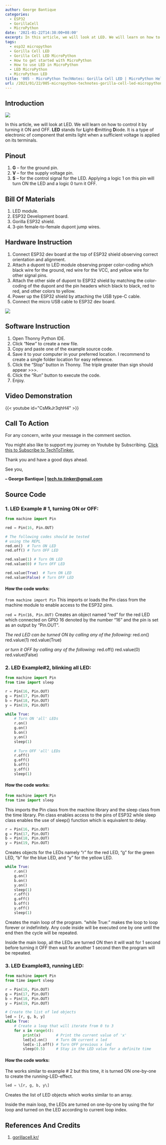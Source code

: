 ```yaml
---
author: George Bantique
categories:
  - ESP32
  - GorillaCell
  - MicroPython
date: '2021-01-22T14:38:00+08:00'
excerpt: In this article, we will look at LED. We will learn on how to control it by turning it ON and OFF. LED stands for Light-Emitting Diode. It is a type of electronic of component that emits light when a sufficient voltage is applied on its terminals.
tags:
  - esp32 micropython
  - Gorilla Cell LED
  - Gorilla Cell LED MicroPython
  - How to get started with MicroPython
  - How to use LED in MicroPython
  - LED MicroPython
  - MicroPython LED
title: '005 - MicroPython TechNotes: Gorilla Cell LED | MicroPython Hello World'
url: /2021/01/22/005-micropython-technotes-gorilla-cell-led-micropython-hello-world/
---
```


## **Introduction**

![](/images/005-technotes-led-micropython-techtotinker.png)

In this article, we will look at LED. We will learn on how to control it by turning it ON and OFF. **LED** stands for **L**ight-**E**mitting **D**iode. It is a type of electronic of component that emits light when a sufficient voltage is applied on its terminals.

## **Pinout**

1. **G** – for the ground pin.
2. **V** – for the supply voltage pin.
3. **S** – for the control signal for the LED. Applying a logic 1 on this pin will turn ON the LED and a logic 0 turn it OFF.

## **Bill Of Materials**

1. LED module.
2. ESP32 Development board.
3. Gorilla ESP32 shield.
4. 3-pin female-to-female dupont jump wires.

## **Hardware Instruction**

1. Connect ESP32 dev board at the top of ESP32 shield observing correct orientation and alignment.
2. Attach a dupont to LED module observing proper color-coding which black wire for the ground, red wire for the VCC, and yellow wire for other signal pins.
3. Attach the other side of dupont to ESP32 shield by matching the color-coding of the dupont and the pin headers which black to black, red to red, and other colors to yellow.
4. Power up the ESP32 shield by attaching the USB type-C cable.
5. Connect the micro USB cable to ESP32 dev board.

![](/images/005-technotes-led-micropython-techtotinker-diagram.png)

## **Software Instruction**

1. Open Thonny Python IDE.
2. Click “New” to create a new file.
3. Copy and paste one of the example source code.
4. Save it to your computer in your preferred location. I recommend to create a single folder location for easy reference.
5. Click the “Stop” button in Thonny. The triple greater than sign should appear &gt;&gt;&gt;.
6. Click the “Run” button to execute the code.
7. Enjoy.

## **Video Demonstration**

{{< youtube id="CsMkJr3qhH4" >}}

## **Call To Action**

For any concern, write your message in the comment section.

You might also like to support my journey on Youtube by Subscribing. [Click this to Subscribe to TechToTinker.](https://www.youtube.com/c/TechToTinker?sub_confirmation=1)

Thank you and have a good days ahead.

See you,

**– George Bantique | tech.to.tinker@gmail.com**

## **Source Code**

### 1. LED Example # 1, turning ON or OFF:

```py { lineNos="true" wrap="true" }
from machine import Pin

red = Pin(16, Pin.OUT)

# The following codes should be tested
# using the REPL
red.on()  # Turn ON LED
red.off() # Turn OFF LED

red.value(1) # Turn ON LED
red.value(0) # Turn OFF LED

red.value(True)  # Turn ON LED
red.value(False) # Turn OFF LED

```

#### How the code works:

`from machine import Pin`
This imports or loads the Pin class from the machine module to enable access to the ESP32 pins.

`red = Pin(16, Pin.OUT)`
Creates an object named “red” for the red LED which connected on GPIO 16 denoted by the number “16” and the pin is set as an output by “Pin.OUT”.

*The red LED can be turned ON by calling any of the following:*
red.on()
red.value(1)
red.value(True)

*or turn it OFF by calling any of the following:*
red.off()
red.value(0)
red.value(False)


### 2. LED Example#2, blinking all LED:

```py { lineNos="true" wrap="true" }
from machine import Pin
from time import sleep

r = Pin(16, Pin.OUT)
g = Pin(17, Pin.OUT)
b = Pin(18, Pin.OUT)
y = Pin(19, Pin.OUT)

while True:
    # Turn ON 'all' LEDs
    r.on()
    g.on()
    b.on()
    y.on()
    sleep(1)
    
    # Turn OFF 'all' LEDs
    r.off()
    g.off()
    b.off()
    y.off()
    sleep(1)
```

#### How the code works:

```py { lineNos="true" wrap="true" }
from machine import Pin  
from time import sleep
```
This imports the Pin class from the machine library and the sleep class from the time library. Pin class enables access to the pins of ESP32 while sleep class enables the use of sleep() function which is equivalent to delay.

```py { lineNos="true" wrap="true" }
r = Pin(16, Pin.OUT)
g = Pin(17, Pin.OUT)
b = Pin(18, Pin.OUT)
y = Pin(19, Pin.OUT)
```
Creates objects for the LEDs namely “r” for the red LED, “g” for the green LED, “b” for the blue LED, and “y” for the yellow LED.

```py { lineNos="true" wrap="true" }
while True:
    r.on()  
    g.on()  
    b.on()  
    y.on()  
    sleep(1)  
    r.off()  
    g.off()  
    b.off()  
    y.off()  
    sleep(1)
```

Creates the main loop of the program.
“while True:” makes the loop to loop forever or indefinitely. Any code inside will be executed one by one until the end then the cycle will be repeated.

Inside the main loop, all the LEDs are turned ON then it will wait for 1 second before turning it OFF then wait for another 1 second then the program will be repeated.

### 3. LED Example#3, running LED:

```py { lineNos="true" wrap="true" }
from machine import Pin
from time import sleep

r = Pin(16, Pin.OUT)
g = Pin(17, Pin.OUT)
b = Pin(18, Pin.OUT)
y = Pin(19, Pin.OUT)

# Create the list of led objects
led = [r, g, b, y]
while True:
    # Create a loop that will iterate from 0 to 3
    for x in range(4):
        print(x)       # Print the current value of 'x'
        led[x].on()    # Turn ON current x led
        led[x-1].off() # Turn OFF previous x led
        sleep(0.5)     # Stay in the LED value for a definite time
```

#### How the code works:

The works similar to example # 2 but this time, it is turned ON one-by-one to create the running-LED-effect.

```py { lineNos="true" wrap="true" }
led = \[r, g, b, y\]
```
Creates the list of LED objects which works similar to an array.

Inside the main loop, the LEDs are turned on one-by-one by using the for loop and turned on the LED according to current loop index.

## **References And Credits**

1. [gorillacell.kr/](http://gorillacell.kr/)

